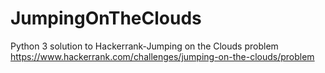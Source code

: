 # JumpingOnTheClouds
Python 3 solution to Hackerrank-Jumping on the Clouds problem
https://www.hackerrank.com/challenges/jumping-on-the-clouds/problem
